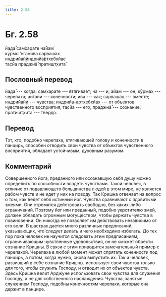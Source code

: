 ```yaml
---
title: 2.58
---
```


# Бг. 2.58
йада̄ сам̇харате ча̄йам̇<br/>
кӯрмо ’н̇га̄нӣва сарваш́ах̣<br/>
индрийа̄н̣ӣндрийа̄ртхебхйас<br/>
тасйа праджн̃а̄ пратишт̣хита̄
## Пословный перевод

йада̄ --- когда; сам̇харате --- втягивает; ча --- и; айам --- он; кӯрмах̣
--- черепаха; ан̇га̄ни --- конечности; ива --- как; сарваш́ах̣ --- вместе;
индрийа̄н̣и --- чувства; индрийа-артхебхйах̣ --- от объектов чувственного
восприятия; тасйа --- его; праджн̃а̄ --- сознание; пратишт̣хита̄ --- твердо.

## Перевод

Тот, кто, подобно черепахе, втягивающей голову и конечности в панцирь,
способен отводить свои чувства от объектов чувственного восприятия,
обладает устойчивым, духовным разумом.

## Комментарий

Совершенного йога, преданного или осознавшую себя душу можно определить
по способности владеть чувствами. Такой человек, в отличие от
подавляющего большинства людей в этом мире, не является рабом чувств и
не идет у них на поводу. Так Кришна отвечает на вопрос о том, как ведет
себя истинный йог. Чувства сравнивают с ядовитыми змеями. Они стремятся
действовать свободно, без каких-либо ограничений. Поэтому йог или
преданный, подобно укротителю змей, должен обладать огромным
могуществом, чтобы держать чувства в повиновении. Он никогда не
позволяет им действовать независимо от его воли. В шастрах дается много
различных предписаний, указывающих, что́ следует делать и чего необходимо
избегать. До тех пор пока человек не научится следовать этим
предписаниям, ограничивающим чувственные удовольствия, он не сможет
обрести сознание Кришны. В связи с этим приводится замечательный пример
с черепахой. Черепаха в любой момент может спрятать конечности под
панцирь, а потом, когда нужно, снова выпустить их. Так и человек,
развивший в себе сознание Кришны, использует свои чувства только для
того, чтобы служить Господу, и отводит их от объектов чувств. Здесь
Кришна велит Арджуне использовать свои чувства для служения Господу, а
не для собственного наслаждения. Чувства, занятые служением Господу,
подобны конечностям черепахи, которые она держит в панцире.
